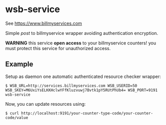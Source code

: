# wsb-service

See https://www.billmyservices.com

Simple *post* to billmyservice wrapper avoiding authentication encryption.

**WARNING** this service **open access** to your billmyservice counters! you must protect this service for unauthorized access.

## Example

Setup as daemon one automatic authenticated resource checker wrapper:
```
$ WSB_URL=http://services.billmyservices.com WSB_USERID=50 WSB_SKEY=M6UxiYsELKKHclwYFfKluzvuwj7Bvtk1pY5RUtPhUb4= WSB_PORT=9191 wsb-service
```

Now, you can update resources using:
```
$ curl http://localhost:9191/your-counter-type-code/your-counter-code/value
```

